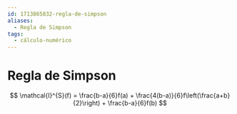 ```yaml
---
id: 1713865832-regla-de-simpson
aliases:
  - Regla de Simpson
tags:
  - cálculo-numérico
---
```


# Regla de Simpson

$$
\mathcal{I}^{S}(f) = \frac{b-a}{6}f(a) + \frac{4(b-a)}{6}f\left(\frac{a+b}{2}\right) + \frac{b-a}{6}f(b)
$$

